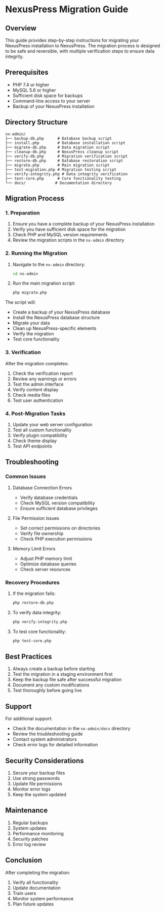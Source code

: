 # NexusPress Migration Guide

## Overview
This guide provides step-by-step instructions for migrating your NexusPress installation to NexusPress. The migration process is designed to be safe and reversible, with multiple verification steps to ensure data integrity.

## Prerequisites
- PHP 7.4 or higher
- MySQL 5.6 or higher
- Sufficient disk space for backups
- Command-line access to your server
- Backup of your NexusPress installation

## Directory Structure
```
nx-admin/
├── backup-db.php      # Database backup script
├── install.php        # Database installation script
├── migrate-db.php     # Data migration script
├── cleanup-db.php     # NexusPress cleanup script
├── verify-db.php      # Migration verification script
├── restore-db.php     # Database restoration script
├── migrate.php        # Main migration script
├── test-migration.php # Migration testing script
├── verify-integrity.php # Data integrity verification
├── test-core.php      # Core functionality testing
└── docs/             # Documentation directory
```

## Migration Process

### 1. Preparation
1. Ensure you have a complete backup of your NexusPress installation
2. Verify you have sufficient disk space for the migration
3. Check PHP and MySQL version requirements
4. Review the migration scripts in the `nx-admin` directory

### 2. Running the Migration
1. Navigate to the `nx-admin` directory:
   ```bash
   cd nx-admin
   ```

2. Run the main migration script:
   ```bash
   php migrate.php
   ```

The script will:
- Create a backup of your NexusPress database
- Install the NexusPress database structure
- Migrate your data
- Clean up NexusPress-specific elements
- Verify the migration
- Test core functionality

### 3. Verification
After the migration completes:
1. Check the verification report
2. Review any warnings or errors
3. Test the admin interface
4. Verify content display
5. Check media files
6. Test user authentication

### 4. Post-Migration Tasks
1. Update your web server configuration
2. Test all custom functionality
3. Verify plugin compatibility
4. Check theme display
5. Test API endpoints

## Troubleshooting

### Common Issues
1. Database Connection Errors
   - Verify database credentials
   - Check MySQL version compatibility
   - Ensure sufficient database privileges

2. File Permission Issues
   - Set correct permissions on directories
   - Verify file ownership
   - Check PHP execution permissions

3. Memory Limit Errors
   - Adjust PHP memory limit
   - Optimize database queries
   - Check server resources

### Recovery Procedures
1. If the migration fails:
   ```bash
   php restore-db.php
   ```

2. To verify data integrity:
   ```bash
   php verify-integrity.php
   ```

3. To test core functionality:
   ```bash
   php test-core.php
   ```

## Best Practices
1. Always create a backup before starting
2. Test the migration in a staging environment first
3. Keep the backup file safe after successful migration
4. Document any custom modifications
5. Test thoroughly before going live

## Support
For additional support:
- Check the documentation in the `nx-admin/docs` directory
- Review the troubleshooting guide
- Contact system administrators
- Check error logs for detailed information

## Security Considerations
1. Secure your backup files
2. Use strong passwords
3. Update file permissions
4. Monitor error logs
5. Keep the system updated

## Maintenance
1. Regular backups
2. System updates
3. Performance monitoring
4. Security patches
5. Error log review

## Conclusion
After completing the migration:
1. Verify all functionality
2. Update documentation
3. Train users
4. Monitor system performance
5. Plan future updates 